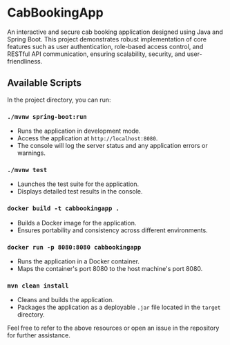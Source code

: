 # CabBookingApp

An interactive and secure cab booking application designed using Java and Spring Boot. This project demonstrates robust implementation of core features such as user authentication, role-based access control, and RESTful API communication, ensuring scalability, security, and user-friendliness.

## Available Scripts

In the project directory, you can run:

### `./mvnw spring-boot:run`

- Runs the application in development mode.
- Access the application at `http://localhost:8080`.
- The console will log the server status and any application errors or warnings.

### `./mvnw test`

- Launches the test suite for the application.
- Displays detailed test results in the console.

### `docker build -t cabbookingapp .`

- Builds a Docker image for the application.
- Ensures portability and consistency across different environments.

### `docker run -p 8080:8080 cabbookingapp`

- Runs the application in a Docker container.
- Maps the container's port 8080 to the host machine's port 8080.

### `mvn clean install`

- Cleans and builds the application.
- Packages the application as a deployable `.jar` file located in the `target` directory.

Feel free to refer to the above resources or open an issue in the repository for further assistance.

